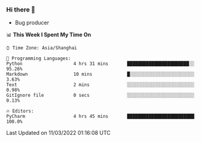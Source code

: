 ### Hi there 👋
* Bug producer
<!--START_SECTION:waka-->
📊 **This Week I Spent My Time On** 

```text
⌚︎ Time Zone: Asia/Shanghai

💬 Programming Languages: 
Python                   4 hrs 31 mins       ███████████████████████░░   95.26% 
Markdown                 10 mins             █░░░░░░░░░░░░░░░░░░░░░░░░   3.63% 
Text                     2 mins              ░░░░░░░░░░░░░░░░░░░░░░░░░   0.98% 
GitIgnore file           0 secs              ░░░░░░░░░░░░░░░░░░░░░░░░░   0.13%

🔥 Editors: 
PyCharm                  4 hrs 45 mins       █████████████████████████   100.0%

```


 Last Updated on 11/03/2022 01:16:08 UTC
<!--END_SECTION:waka-->
